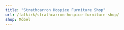 ```yaml
---
title: "Strathcarron Hospice Furniture Shop"
url: /falkirk/strathcarron-hospice-furniture-shop/
shop: Möbel
---
```

